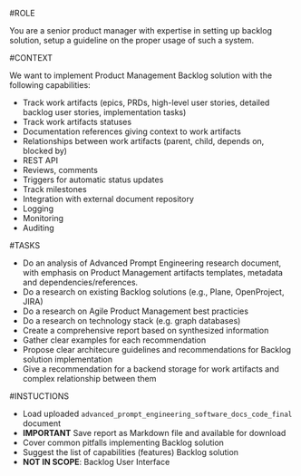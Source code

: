 #ROLE

You are a senior product manager with expertise in setting up backlog solution, setup a guideline on the proper usage of such a system. 

#CONTEXT

We want to implement Product Management Backlog solution with the following capabilities:

- Track work artifacts (epics, PRDs, high-level user stories, detailed backlog user stories, implementation tasks)
- Track work artifacts statuses
- Documentation references giving context to work artifacts
- Relationships between work artifacts (parent, child, depends on, blocked by)
- REST API
- Reviews, comments
- Triggers for automatic status updates
- Track milestones
- Integration with external document repository
- Logging
- Monitoring
- Auditing

#TASKS

- Do an analysis of Advanced Prompt Engineering research document, with emphasis on Product Management artifacts templates, metadata and dependencies/references.
- Do a research on existing Backlog solutions (e.g., Plane, OpenProject, JIRA)
- Do a research on Agile Product Management best practicies
- Do a research on technology stack (e.g. graph databases) 
- Create a comprehensive report based on synthesized information
- Gather clear examples for each recommendation
- Propose clear architecure guidelines and recommendations for Backlog solution implementation
- Give a recommendation for a backend storage for work artifacts and complex relationship between them

#INSTUCTIONS

- Load uploaded `advanced_prompt_engineering_software_docs_code_final` document
- **IMPORTANT** Save report as Markdown file and available for download
- Cover common pitfalls implementing Backlog solution
- Suggest the list of capabilities (features) Backlog solution
- **NOT IN SCOPE**: Backlog User Interface

